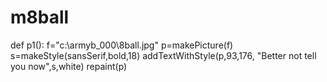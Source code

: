 # m8ball
def p1():
    f="c:\\armyb_000\8ball.jpg"
    p=makePicture(f)
    s=makeStyle(sansSerif,bold,18)
    addTextWithStyle(p,93,176, "Better not tell you now",s,white)
    repaint(p)
